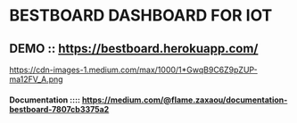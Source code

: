# BESTBOARD DASHBOARD FOR IOT
## DEMO :: https://bestboard.herokuapp.com/
https://cdn-images-1.medium.com/max/1000/1*GwqB9C6Z9pZUP-ma12FV_A.png

#### Documentation :::: https://medium.com/@flame.zaxaou/documentation-bestboard-7807cb3375a2
